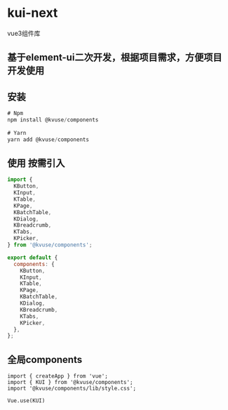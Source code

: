 
# kui-next

vue3组件库

## 基于element-ui二次开发，根据项目需求，方便项目开发使用

## 安装

```js
# Npm  
npm install @kvuse/components
 
# Yarn  
yarn add @kvuse/components
```

## 使用 按需引入

```js
import {
  KButton,
  KInput,
  KTable,
  KPage,
  KBatchTable,
  KDialog,
  KBreadcrumb,
  KTabs,
  KPicker,
} from '@kvuse/components';

export default {
  components: {
    KButton,
    KInput,
    KTable,
    KPage,
    KBatchTable,
    KDialog,
    KBreadcrumb,
    KTabs,
    KPicker,
  },
};
```

## 全局components

```
import { createApp } from 'vue';
import { KUI } from '@kvuse/components';
import '@kvuse/components/lib/style.css';
 
Vue.use(KUI)
```
